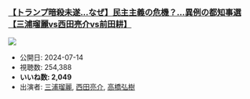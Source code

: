 ### [【トランプ暗殺未遂…なぜ】民主主義の危機？…異例の都知事選【三浦瑠麗vs西田亮介vs前田耕】](https://www.youtube.com/watch?v=hcAox9Eszf8)
[![](https://img.youtube.com/vi/hcAox9Eszf8/sddefault.jpg)](https://www.youtube.com/watch?v=hcAox9Eszf8)
-   公開日: 2024-07-14
-   視聴数: 254,388
-   **いいね数: 2,049**
-   出演者: [三浦瑠麗](/rehacq_fan/people/三浦瑠麗 "wikilink"), [西田亮介](/rehacq_fan/people/西田亮介 "wikilink"), [高橋弘樹](/rehacq_fan/people/高橋弘樹 "wikilink")
